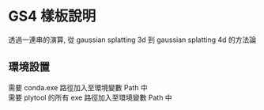 # GS4 樣板說明

透過一連串的演算, 從 gaussian splatting 3d 到 gaussian splatting 4d 的方法論

## 環境設置

需要 conda.exe 路徑加入至環境變數 Path 中\
需要 plytool 的所有 exe 路徑加入至環境變數 Path 中